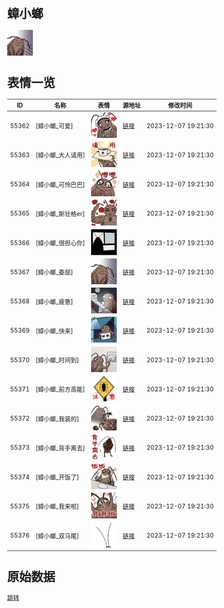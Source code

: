 # 蟑小螂

<img src="./cover.png" height="60" alt="cover" />

# 表情一览

|ID|名称|表情|源地址|修改时间|
|----|----|----|----|----|
|55362|[蟑小螂_可爱]|<img src="./pic/055362_%5B蟑小螂_可爱%5D.png" height="60" alt="可爱"/>|[链接](https://i0.hdslb.com/bfs/garb/b5ca76597202fe93f18e144170d89a5e0f99b1d0.png)|2023-12-07 19:21:30|
|55363|[蟑小螂_大人请用]|<img src="./pic/055363_%5B蟑小螂_大人请用%5D.png" height="60" alt="大人请用"/>|[链接](https://i0.hdslb.com/bfs/garb/99a4943a29b93a27ba04f0071d4aea434c95a0cd.png)|2023-12-07 19:21:30|
|55364|[蟑小螂_可怜巴巴]|<img src="./pic/055364_%5B蟑小螂_可怜巴巴%5D.png" height="60" alt="可怜巴巴"/>|[链接](https://i0.hdslb.com/bfs/garb/79ef805c0b0e47de010ad8a9ea2e0c6e77f29ad9.png)|2023-12-07 19:21:30|
|55365|[蟑小螂_斯壮格er]|<img src="./pic/055365_%5B蟑小螂_斯壮格er%5D.png" height="60" alt="斯壮格er"/>|[链接](https://i0.hdslb.com/bfs/garb/efd3cc7d3ff94fdf3c23ca3a568067c0bf56e9f8.png)|2023-12-07 19:21:30|
|55366|[蟑小螂_很担心你]|<img src="./pic/055366_%5B蟑小螂_很担心你%5D.png" height="60" alt="很担心你"/>|[链接](https://i0.hdslb.com/bfs/garb/a34dea80a3594ba48ccee610dc7ab38ec787033f.png)|2023-12-07 19:21:30|
|55367|[蟑小螂_委屈]|<img src="./pic/055367_%5B蟑小螂_委屈%5D.png" height="60" alt="委屈"/>|[链接](https://i0.hdslb.com/bfs/garb/b50c12192fb96c867f0d624849053338cc797eb1.png)|2023-12-07 19:21:30|
|55368|[蟑小螂_疲惫]|<img src="./pic/055368_%5B蟑小螂_疲惫%5D.png" height="60" alt="疲惫"/>|[链接](https://i0.hdslb.com/bfs/garb/71953fcfd4cad17b6d8a7f8d88b42c14cf65203d.png)|2023-12-07 19:21:30|
|55369|[蟑小螂_快来]|<img src="./pic/055369_%5B蟑小螂_快来%5D.png" height="60" alt="快来"/>|[链接](https://i0.hdslb.com/bfs/garb/a46b719f88041cffe3fc7c72e6f8a857e129c0b5.png)|2023-12-07 19:21:30|
|55370|[蟑小螂_时间到]|<img src="./pic/055370_%5B蟑小螂_时间到%5D.png" height="60" alt="时间到"/>|[链接](https://i0.hdslb.com/bfs/garb/dc14a8111b950ea5d1fff25c7a1629e58cc646a3.png)|2023-12-07 19:21:30|
|55371|[蟑小螂_前方高能]|<img src="./pic/055371_%5B蟑小螂_前方高能%5D.png" height="60" alt="前方高能"/>|[链接](https://i0.hdslb.com/bfs/garb/02b4febc350bb9f89b3380932bc9afdd111ec86c.png)|2023-12-07 19:21:30|
|55372|[蟑小螂_我装的]|<img src="./pic/055372_%5B蟑小螂_我装的%5D.png" height="60" alt="我装的"/>|[链接](https://i0.hdslb.com/bfs/garb/539a2bc4b52a4124290785b4a11037408a52064e.png)|2023-12-07 19:21:30|
|55373|[蟑小螂_背手离去]|<img src="./pic/055373_%5B蟑小螂_背手离去%5D.png" height="60" alt="背手离去"/>|[链接](https://i0.hdslb.com/bfs/garb/c1c940d609cee832bacaf94f4419cbac1baa7378.png)|2023-12-07 19:21:30|
|55374|[蟑小螂_开饭了]|<img src="./pic/055374_%5B蟑小螂_开饭了%5D.png" height="60" alt="开饭了"/>|[链接](https://i0.hdslb.com/bfs/garb/51b6abd059b36809a23ca6681ed9c8e84f868366.png)|2023-12-07 19:21:30|
|55375|[蟑小螂_我来啦]|<img src="./pic/055375_%5B蟑小螂_我来啦%5D.png" height="60" alt="我来啦"/>|[链接](https://i0.hdslb.com/bfs/garb/e778f10fe0afa54e0f86a1bd5047d6627a848edb.png)|2023-12-07 19:21:30|
|55376|[蟑小螂_双马尾]|<img src="./pic/055376_%5B蟑小螂_双马尾%5D.png" height="60" alt="双马尾"/>|[链接](https://i0.hdslb.com/bfs/garb/3e419b8237cb47b650e892d5eee9bdd6193a7e3a.png)|2023-12-07 19:21:30|

# 原始数据

[跳转](./raw.json)

